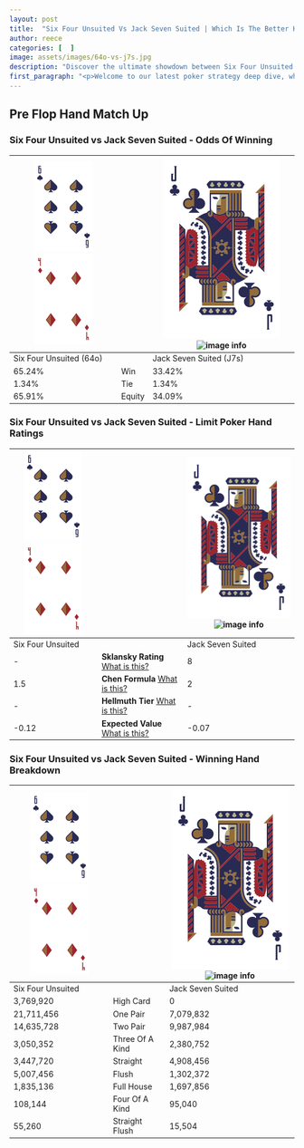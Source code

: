 ```yaml
---
layout: post
title:  "Six Four Unsuited Vs Jack Seven Suited | Which Is The Better Hand In Poker? A Complete Guide"
author: reece
categories: [  ]
image: assets/images/64o-vs-j7s.jpg
description: "Discover the ultimate showdown between Six Four Unsuited and Jack Seven Suited in poker! Uncover the odds, strategies, and scenarios where one hand triumphs over the other. Get ready to up your poker game with this thrilling analysis."
first_paragraph: "<p>Welcome to our latest poker strategy deep dive, where we're pitting two distinct hands against each other in a high-stakes showdown: Six Four Unsuited vs Jack Seven Suited.</p><p>In the dynamic world of poker, every decision counts, and knowing which hand holds the upper hand is key to your success at the table.</p><p>In this article, we'll dissect these two hands, explore the scenarios where one dominates the other, and equip you with the knowledge to make strategic choices that can tip the odds in your favor.</p><p>Get ready to unravel the intriguing dynamics of these poker hands and elevate your game to new heights.</p>"
---
```




[comment]: # (sp0)

## Pre Flop Hand Match Up

<div class="table hand-ratings" markdown="1"> 



### Six Four Unsuited vs Jack Seven Suited - Odds Of Winning


    
| ![image info](assets/images/hand1/6.png) ![image info](assets/images/hand1/4o.png) |  | ![image info](assets/images/hand2/J.png) ![image info](assets/images/hand2/7s.png) |
| -------- | -------- | -------- |
| Six Four Unsuited (64o) |  | Jack Seven Suited (J7s) |
| 65.24% | Win | 33.42% |
| 1.34% | Tie | 1.34% |
| 65.91% | Equity | 34.09% |




[comment]: # (sp1)



### Six Four Unsuited vs Jack Seven Suited - Limit Poker Hand Ratings


    
| ![image info](assets/images/hand1/6.png) ![image info](assets/images/hand1/4o.png) |  | ![image info](assets/images/hand2/J.png) ![image info](assets/images/hand2/7s.png) |
| -------- | -------- | -------- |
| Six Four Unsuited |  | Jack Seven Suited |
| - | **Sklansky Rating** [What is this?](/sklansky-rating-explained) | 8 |
| 1.5 | **Chen Formula** [What is this?](/chen-formula-explained) | 2 |
| - | **Hellmuth Tier** [What is this?](/Hellmuth-tier-explained) | - |
| -0.12 | **Expected Value** [What is this?](/expected-value-explained) | -0.07 |




[comment]: # (sp2)



### Six Four Unsuited vs Jack Seven Suited - Winning Hand Breakdown


    
| ![image info](assets/images/hand1/6.png) ![image info](assets/images/hand1/4o.png) |  | ![image info](assets/images/hand2/J.png) ![image info](assets/images/hand2/7s.png) |
| -------- | -------- | -------- |
| Six Four Unsuited |  | Jack Seven Suited |
| 3,769,920 | High Card | 0 |
| 21,711,456 | One Pair | 7,079,832 |
| 14,635,728 | Two Pair | 9,987,984 |
| 3,050,352 | Three Of A Kind | 2,380,752 |
| 3,447,720 | Straight | 4,908,456 |
| 5,007,456 | Flush | 1,302,372 |
| 1,835,136 | Full House | 1,697,856 |
| 108,144 | Four Of A Kind | 95,040 |
| 55,260 | Straight Flush | 15,504 |




[comment]: # (sp3)



</div>

[comment]: # (sp4)



[comment]: # (sp5)

